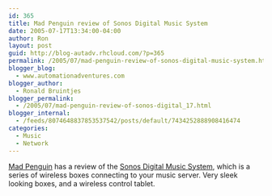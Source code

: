 ```yaml
---
id: 365
title: Mad Penguin review of Sonos Digital Music System
date: 2005-07-17T13:34:00-04:00
author: Ron
layout: post
guid: http://blog-autadv.rhcloud.com/?p=365
permalink: /2005/07/mad-penguin-review-of-sonos-digital-music-system.html
blogger_blog:
  - www.automationadventures.com
blogger_author:
  - Ronald Bruintjes
blogger_permalink:
  - /2005/07/mad-penguin-review-of-sonos-digital_17.html
blogger_internal:
  - /feeds/8074648837853537542/posts/default/7434252888908416474
categories:
  - Music
  - Network
---
```

[Mad Penguin](http://www.madpenguin.org/) has a review of the [Sonos Digital Music System](http://madpenguin.org/cms/html/47/4554.html), which is a series of wireless boxes connecting to your music server. Very sleek looking boxes, and a wireless control tablet.